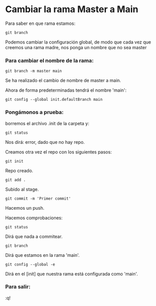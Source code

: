 # Cambiar la rama Master a Main
Para saber en que rama estamos:
<pre><code>git branch</pre></code>

Podemos cambiar la configuración global, de modo que cada vez que creemos una rama madre, nos ponga un nombre que no sea master
### Para cambiar el nombre de la rama:
<pre><code>git branch -m master main</pre></code>
Se ha realizado el cambio de nombre de master a main.

Ahora de forma predeterminadas tendrá el nombre 'main':
<pre><code>git config --global init.defaultBranch main</pre></code>

### Pongámonos a prueba:
borremos el archivo .init de la carpeta y:
<pre><code>git status</pre></code>
Nos dirá: error, dado que no hay repo.

Creamos otra vez el repo con los siguientes pasos:
<pre><code>git init</pre></code>
Repo creado.

<pre><code>git add .</pre></code>
Subido al stage.

<pre><code>git commit -m 'Primer commit'</pre></code>
Hacemos un push.

Hacemos comprobaciones:
<pre><code>git status</pre></code>
Dirá que nada a commitear.

<pre><code>git branch</pre></code>
Dirá que estamos en la rama 'main'.

<pre><code>git config --global -e</pre></code>
Dirá en el [init] que nuestra rama está configurada como 'main'.

### Para salir:
:q!
